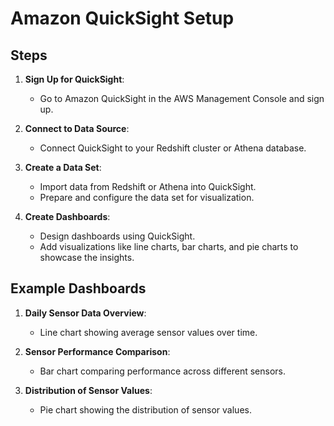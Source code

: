 # Amazon QuickSight Setup

## Steps

1. **Sign Up for QuickSight**:
    - Go to Amazon QuickSight in the AWS Management Console and sign up.

2. **Connect to Data Source**:
    - Connect QuickSight to your Redshift cluster or Athena database.

3. **Create a Data Set**:
    - Import data from Redshift or Athena into QuickSight.
    - Prepare and configure the data set for visualization.

4. **Create Dashboards**:
    - Design dashboards using QuickSight.
    - Add visualizations like line charts, bar charts, and pie charts to showcase the insights.
    
## Example Dashboards

1. **Daily Sensor Data Overview**:
    - Line chart showing average sensor values over time.

2. **Sensor Performance Comparison**:
    - Bar chart comparing performance across different sensors.

3. **Distribution of Sensor Values**:
    - Pie chart showing the distribution of sensor values.
